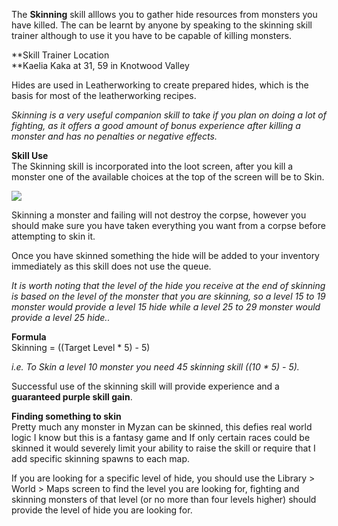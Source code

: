 ---
---
The **Skinning** skill alllows you to gather hide resources from monsters you have killed. The can be learnt by anyone by speaking to the skinning skill trainer although to use it you have to be capable of killing monsters.

**Skill Trainer Location  
**Kaelia Kaka at 31, 59 in Knotwood Valley

Hides are used in Leatherworking to create prepared hides, which is the basis for most of the leatherworking recipes.

_Skinning is a very useful companion skill to take if you plan on doing a lot of fighting, as it offers a good amount of bonus experience after killing a monster and has no penalties or negative effects._

**Skill Use**  
The Skinning skill is incorporated into the loot screen, after you kill a monster one of the available choices at the top of the screen will be to Skin.

[![](https://lohcdn.com/images/t_skinning.jpg)](https://lohcdn.com/images/skinning.jpg)

Skinning a monster and failing will not destroy the corpse, however you should make sure you have taken everything you want from a corpse before attempting to skin it.

Once you have skinned something the hide will be added to your inventory immediately as this skill does not use the queue.

_It is worth noting that the level of the hide you receive at the end of skinning is based on the level of the monster that you are skinning, so a level 15 to 19 monster would provide a level 15 hide while a level 25 to 29 monster would provide a level 25 hide.._

**Formula**  
Skinning = ((Target Level \* 5) - 5)

_i.e. To Skin a level 10 monster you need 45 skinning skill ((10 \* 5) - 5)._

Successful use of the skinning skill will provide experience and a **guaranteed purple skill gain**. 

**Finding something to skin**  
Pretty much any monster in Myzan can be skinned, this defies real world logic I know but this is a fantasy game and If only certain races could be skinned it would severely limit your ability to raise the skill or require that I add specific skinning spawns to each map.

If you are looking for a specific level of hide, you should use the Library > World > Maps screen to find the level you are looking for, fighting and skinning monsters of that level (or no more than four levels higher) should provide the level of hide you are looking for.